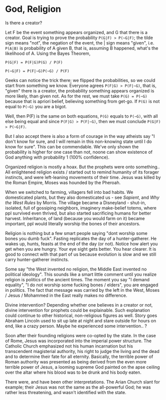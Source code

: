 # God, Religion

Is there a creator? 

Let F be the event something appears organized, and G that there is a
creator. Goal is trying to prove the probability `P(G|F) > P(~G|F)`;
the tilde sign means "not", the negation of the event, the | sign
means "given", i.e. `P(A|B)` is probability of A given B, that is,
assuming B happened, what's the likelihood of A. Using the Bayes
Theorem,

`P(G|F) = P(F|G)P(G) / P(F)`

`P(~G|F) = P(F|~G)P(~G) / P(F)`

Geeks can notice the trick there; we flipped the probabilities, so we
could start from something we know. Everyone agrees `P(F|G) > P(F|~G)`,
that is, "given" there is a creator, the probability something appears
organized is more likely, than given not. As for the rest, we must
take `P(G) = P(~G)` because that is apriori belief, believing something
from get-go.  If `P(G)` is not equal to `P(~G)` you are a bigot.

Well, then P(F) is the same on both equations, `P(G)` equals to
`P(~G)`, with all else being equal and since `P(F|G) > P(F|~G)`, then
we must conclude `P(G|F) > P(~G|F)`.

But I also accept there is also a form of courage in the way atheists
say "I don't know for sure, and I will remain in this non-knowing
state until I do know for sure". This can be commendable. We've only
shown the probability is higher for one case than not, noone can show
existence of God anything with probability 1 (100% confidence).

Organized religion is mostly a hoax. But the prophets were onto
something.. All enlightened religion exists / started out to remind
humanity of its forager instincts, and were left-leaning movements of
their time. Jesus was killed by the Roman Empire, Moses was hounded by
the Pheroah.

When we switched to farming, villagers fell into bad habits. We
domesticated plants, but they also domesticated us - see *Sapient*,
and *Why the West Rules* by Morris. The village became a Disneyland -
shut-in, isolated, full of gossiping neighbors, imaginery make-belief
totems, where ppl survived even thrived, but also started sacrificing
humans for better harvest. Inheritance, of land (because you would
farm on it) became important, ppl would literally worship the bones of
their ancestors.

Religion is nothing but a few smart people saying "dont worship some
bones you dumb fuck". Fasting replicates the day of a
hunter-gatherer. He wakes up, hunts, feasts at the end of the day (or
not). Notice how alert you get when you are hungry. Your eye sight
gets better. You hear clearer. It is good to connect with that part of
us because evolution is slow and we still carry hunter-gatherer
instincts.

Some say "the West invented no religion, the Middle East invented no
political ideology". This sounds like a smart little comment until you
realize religion is politics of the ancient times. The moment you say
"I demand equality", "I do not worship some fucking bones / elders",
you are engaged in politics. The fact that message was carried by the
left in the West, Moses / Jesus / Mohammed in the East really makes no
difference.

Divine intervention? Depending whether one believes in a creator or
not, divine intervention for prophets could be explainable. Such
explanation could continue to other historical, non-religious figures
as well. Story goes Abraham Lincoln used to sit up late at night and
stare outside for hours on end, like a crazy person. Maybe he
experienced some intervention.. ?

Soon after their founding religions were co-opted by the state. In the
case of Rome, Jesus was incorporated into the imperial power
structure. The Catholic Church emphasized not his human incarnation
but his transcendent magisterial authority, his right to judge the
living and the dead and to determine their fate for all
eternity. Basically, the terrible power of Roman authority was
presented as being derived from the even more terrible power of Jesus,
a looming supreme God painted on the apse ceiling over the altar where
his blood was to be drunk and his body eaten.

There were, and have been other interpretations. The Arian Church
slant for example; their Jesus was not the same as the all-powerful
God; he was rather less threatening, and wasn't identified with the
state. 

